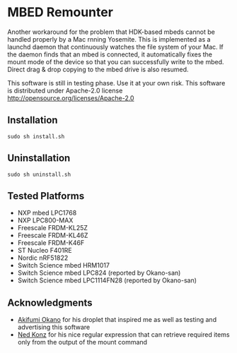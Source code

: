 MBED Remounter
======
Another workaround for the problem that HDK-based mbeds cannot be handled properly by a Mac rnning Yosemite.
This is implemented as a launchd daemon that continuously watches the file system of your Mac.
If the daemon finds that an mbed is connected, it automatically fixes the mount mode of the device so that you can successfully write to the mbed.
Direct drag & drop copying to the mbed drive is also resumed.

This software is still in testing phase. Use it at your own risk.
This software is distributed under Apache-2.0 license
http://opensource.org/licenses/Apache-2.0


Installation
------

    sudo sh install.sh

Uninstallation
------

    sudo sh uninstall.sh

Tested Platforms
------

* NXP mbed LPC1768
* NXP LPC800-MAX
* Freescale FRDM-KL25Z
* Freescale FRDM-KL46Z
* Freescale FRDM-K46F
* ST Nucleo F401RE
* Nordic nRF51822
* Switch Science mbed HRM1017
* Switch Science mbed LPC824 (reported by Okano-san)
* Switch Science mbed LPC1114FN28 (reported by Okano-san)

Acknowledgments
------

* [Akifumi Okano](https://developer.mbed.org/users/okano) for his droplet that inspired me as well as testing and advertising this software
* [Ned Konz](https://developer.mbed.org/users/bikeNomad) for his nice regular expression that can retrieve required items only from the output of the mount command

